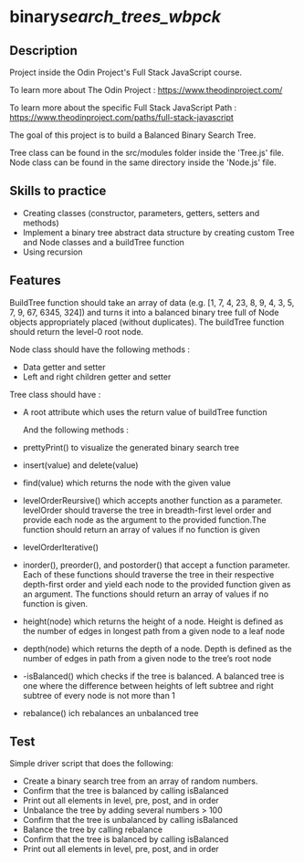 # binary*search_trees_wbpck*

## Description

Project inside the Odin Project's Full Stack JavaScript course.

To learn more about The Odin Project : https://www.theodinproject.com/

To learn more about the specific Full Stack JavaScript Path : https://www.theodinproject.com/paths/full-stack-javascript

The goal of this project is to build a Balanced Binary Search Tree.

Tree class can be found in the src/modules folder inside the 'Tree.js' file.
Node class can be found in the same directory inside the 'Node.js' file.

## Skills to practice

- Creating classes (constructor, parameters, getters, setters and methods)
- Implement a binary tree abstract data structure by creating custom Tree and Node classes and a buildTree function
- Using recursion

## Features

BuildTree function should take an array of data (e.g. [1, 7, 4, 23, 8, 9, 4, 3, 5, 7, 9, 67, 6345, 324]) and turns it into a balanced binary tree full of Node objects appropriately placed (without duplicates). The buildTree function should return the level-0 root node.

Node class should have the following methods :

- Data getter and setter
- Left and right children getter and setter

Tree class should have :

- A root attribute which uses the return value of buildTree function

  And the following methods :

- prettyPrint() to visualize the generated binary search tree
- insert(value) and delete(value)
- find(value) which returns the node with the given value
- levelOrderReursive() which accepts another function as a parameter. levelOrder should traverse the tree in breadth-first level order and provide each node as the argument to the provided function.The function should return an array of values if no function is given
- levelOrderIterative()
- inorder(), preorder(), and postorder() that accept a function parameter. Each of these functions should traverse the tree in their respective depth-first order and yield each node to the provided function given as an argument. The functions should return an array of values if no function is given.
- height(node) which returns the height of a node. Height is defined as the number of edges in longest path from a given node to a leaf node
- depth(node) which returns the depth of a node. Depth is defined as the number of edges in path from a given node to the tree’s root node
- -isBalanced() which checks if the tree is balanced. A balanced tree is one where the difference between heights of left subtree and right subtree of every node is not more than 1
- rebalance() ich rebalances an unbalanced tree

## Test

Simple driver script that does the following:

- Create a binary search tree from an array of random numbers.
- Confirm that the tree is balanced by calling isBalanced
- Print out all elements in level, pre, post, and in order
- Unbalance the tree by adding several numbers > 100
- Confirm that the tree is unbalanced by calling isBalanced
- Balance the tree by calling rebalance
- Confirm that the tree is balanced by calling isBalanced
- Print out all elements in level, pre, post, and in order
